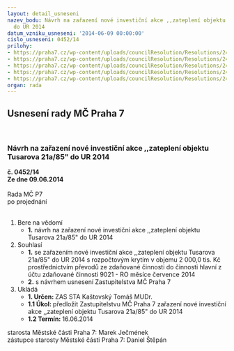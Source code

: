 ```yaml
---
layout: detail_usneseni
nazev_bodu: Návrh na zařazení nové investiční akce ,,zateplení objektu Tusarova 21a/85"
  do UR 2014
datum_vzniku_usneseni: '2014-06-09 00:00:00'
cislo_usneseni: 0452/14
prilohy:
- https://praha7.cz/wp-content/uploads/councilResolution/Resolutions/24929/30-14-priloha_1_2etusarova21.pdf
- https://praha7.cz/wp-content/uploads/councilResolution/Resolutions/24929/30-14-priloha_2_2etusarova21.pdf
- https://praha7.cz/wp-content/uploads/councilResolution/Resolutions/24929/30-14-priloha_4_2etusarova21.pdf
- https://praha7.cz/wp-content/uploads/councilResolution/Resolutions/24929/30-14-priloha_5_2etusarova21.doc
- https://praha7.cz/wp-content/uploads/councilResolution/Resolutions/24929/30-14-priloha_6_2etusarova21.doc
organ: rada
---
```

<div id="ucUsn_pList" class="usn">
	<span><h2>Usnesení rady MČ Praha 7 </h2>
<br></span><div class="standBody">
<span><h3>Návrh na zařazení nové investiční akce ,,zateplení objektu Tusarova 21a/85" do UR 2014</h3></span><div class="center">
		<strong>č. 0452/14</strong><br>
	</div>
<div class="center">
		<strong>Ze dne 09.06.2014</strong><br><br>
	</div>Rada MČ P7<br> po projednání<br><br><ol>
<li>Bere na vědomí<ul><li>
<strong>1.</strong> návrh na zařazení nové investiční akce ,,zateplení objektu Tusarova 21a/85" do UR 2014</li></ul>
</li>
<li>Souhlasí<ul>
<li>
<strong>1.</strong> se zařazením nové investiční akce ,,zateplení objektu Tusarova 21a/85" do UR 2014 s rozpočtovým krytím v  objemu 2 000,0 tis. Kč prostřednictvím převodů ze zdaňované činnosti do činnosti hlavní z účtu zdaňované činnosti 9021 - RO měsíce července 2014</li>
<li>
<strong>2.</strong> s návrhem usnesení Zastupitelstva MČ Praha 7</li>
</ul>
</li>
<li>Ukládá<ul>
<li>
<strong>1. Určen: </strong>ZAS STA Kaštovský Tomáš MUDr.</li>
<li>
<strong>1.1 Úkol: </strong>předložit Zastupitelstvu MČ Praha 7 zařazení nové investiční akce ,,zateplení objektu Tusarova 21a/85" do UR 2014</li>
<li>
<strong>1.2 Termín: </strong>16.06.2014</li>
</ul>
</li>
</ol>starosta Městské části Praha 7: Marek Ječmének<br>zástupce starosty Městské části Praha 7: Daniel Štěpán 
</div>
</div>
